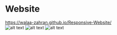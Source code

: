 # Website
https://walaa-zahran.github.io/Responsive-Website/
<br/>
![alt text](https://i.ibb.co/QCrYQHY/screencapture-127-0-0-1-5500-index-html-2019-05-10-20-32-18.png)
![alt text](https://i.ibb.co/QXpghcW/screencapture-127-0-0-1-5500-index-html-2019-05-10-20-32-36.png)
![alt text](https://i.ibb.co/z2kjnM5/screencapture-127-0-0-1-5500-index-html-2019-05-10-20-32-52.png)


